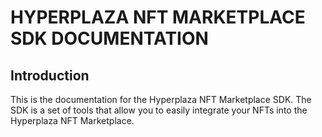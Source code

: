 # HYPERPLAZA NFT MARKETPLACE SDK DOCUMENTATION

## Introduction

This is the documentation for the Hyperplaza NFT Marketplace SDK. The SDK is a set of tools that allow you to easily integrate your NFTs into the Hyperplaza NFT Marketplace.

